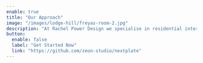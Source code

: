 ```yaml
---
enable: true
title: "Our Approach"
image: "/images/lodge-hill/freyas-room-2.jpg"
description: "At Rachel Power Design we specialise in residential interiors & events for both private clients and developers but also offer a commercial project service.  In both cases we offer a full bespoke service ranging from basic room styling to full project design and management."
button:
  enable: false
  label: "Get Started Now"
  link: "https://github.com/zeon-studio/nextplate"
---
```

